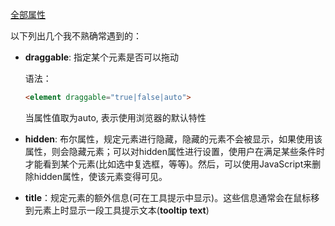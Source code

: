 [全部属性](https://www.runoob.com/tags/ref-standardattributes.html)

以下列出几个我不熟确常遇到的：

- **draggable**: 指定某个元素是否可以拖动

  语法：

  ```html
  <element draggable="true|false|auto">
  ```

  当属性值取为auto, 表示使用浏览器的默认特性

- **hidden**: 布尔属性，规定元素进行隐藏，隐藏的元素不会被显示，如果使用该属性，则会隐藏元素；可以对hidden属性进行设置，使用户在满足某些条件时才能看到某个元素(比如选中复选框，等等)。然后，可以使用JavaScript来删除hidden属性，使该元素变得可见。

- **title**：规定元素的额外信息(可在工具提示中显示)。这些信息通常会在鼠标移到元素上时显示一段工具提示文本(**tooltip text**)

